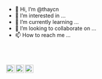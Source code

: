 - 👋 Hi, I’m @thaycn
- 👀 I’m interested in ...
- 🌱 I’m currently learning ...
- 💞️ I’m looking to collaborate on ...
- 📫 How to reach me ...

<!---
thaycn/thaycn is a ✨ special ✨ repository because its `README.md` (this file) appears on your GitHub profile.
You can click the Preview link to take a look at your changes.
--->

<br>
<br>
<br>

<a target="_blank" href="https://www.linkedin.com/in/tainara-nogueira-bbb95b136/">
  <img align="left" alt="LinkdeIN" width="22px" src="https://upload.wikimedia.org/wikipedia/commons/1/1b/Facebook_icon.svg" />
</a>

<a target="_blank" href="mailto:thay.cnogueira@gmail.com">
  <img align="left" alt="Gmail" width="22px" src="https://cdn.jsdelivr.net/npm/simple-icons@v3/icons/gmail.svg" />
</a>

<a target="_blank" href="https://www.facebook.com/tainara.nogueira.9">
  <img align="left" alt="Facebook" width="22px" src="https://cdn.jsdelivr.net/npm/simple-icons@v3/icons/facebook.svg" />
</a>

